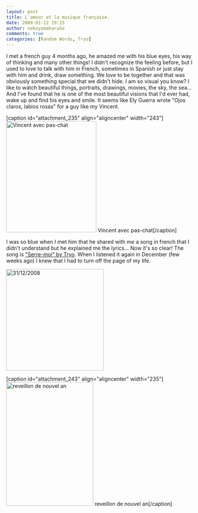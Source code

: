 ```yaml
---
layout: post
title: L'amour et la musique française.
date: 2009-01-12 19:15
author: nekoyamaharuko
comments: true
categories: [Random Words, Tryo]
---
```

I met a french guy 4 months ago, he amazed me with his blue eyes, his way of thinking and many other things! I didn't recognize the feeling before, but I used to love to talk with him in French, sometimes in Spanish or just stay with him and drink, draw something. We love to be together and that was obviously something special that we didn't hide.
I am so visual you know? I like to watch beautiful things, portraits, drawings, movies, the sky, the sea... And I've found that he is one of the most beautiful visions that I'd ever had, wake up and find his eyes and smile. It seems like Ely Guerra wrote "Ojos claros, labios rosas" for a guy like my Vincent.

[caption id="attachment_235" align="aligncenter" width="243"]<img class="size-medium wp-image-235" title="Vincent avec pas-chat" src="http://nekoyamaharuko.files.wordpress.com/2009/01/n587650777_1647269_1223.jpg?w=243" alt="Vincent avec pas-chat" width="243" height="300" /> Vincent avec pas-chat[/caption]

I was so blue when I met him that he shared with me a song in french that I didn't understand but he explained me the lyrics... Now it's so clear! The song is <a title="Serre-moi" href="http://www.deezer.com/track/566036">"Serre-moi" by Tryo</a>. When I listened it again in December (few weeks ago) I knew that I had to turn off the page of my life.

<!--more-->

<img class="size-medium wp-image-220" title="vincent et moi &lt;3 &lt;3" src="http://nekoyamaharuko.files.wordpress.com/2009/01/vincent_et_moi1.jpg?w=281" alt="31/12/2008" width="263" height="274" />

</div>

[caption id="attachment_243" align="aligncenter" width="235"]<img class="size-full wp-image-243" title="para mi solita XD" src="http://nekoyamaharuko.files.wordpress.com/2009/01/n587650777_1739966_1332.jpg" alt="reveillon de nouvel an" width="235" height="334" /> reveillon de nouvel an[/caption]
